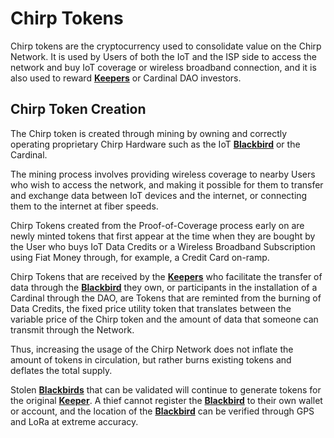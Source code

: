 

# Chirp Tokens

Chirp tokens are the cryptocurrency used to consolidate value on the Chirp Network. It is used by Users of both the IoT and the ISP side to access the network and buy IoT coverage or wireless broadband connection, and it is also used to reward **[Keepers](../Chirp-Wiki/Chirp-Technology/keepers.md)** or Cardinal DAO investors. 

## Chirp Token Creation

The Chirp token is created through mining by owning and correctly operating proprietary Chirp Hardware such as the IoT **[Blackbird](../Chirp-Wiki/Hardware/Blackbird.md)** or the Cardinal. 

The mining process involves providing wireless coverage to nearby Users who wish to access the network, and making it possible for them to transfer and exchange data between IoT devices and the internet, or connecting them to the internet at fiber speeds.

Chirp Tokens created from the Proof-of-Coverage process early on are newly minted tokens that first appear at the time when they are bought by the User who buys IoT Data Credits or a Wireless Broadband Subscription using Fiat Money through, for example, a Credit Card on-ramp.

Chirp Tokens that are received by the **[Keepers](../Chirp-Wiki/Chirp-Technology/keepers.md)** who facilitate the transfer of data through the **[Blackbird](../Chirp-Wiki/Hardware/Blackbird.md)** they own, or participants in the installation of a Cardinal through the DAO, are Tokens that are reminted from the burning of Data Credits, the fixed price utility token that translates between the variable price of the Chirp token and the amount of data that someone can transmit through the Network. 

Thus, increasing the usage of the Chirp Network does not inflate the amount of tokens in circulation, but rather burns existing tokens and deflates the total supply.

Stolen **[Blackbirds](../Chirp-Wiki/Hardware/Blackbird.md)** that can be validated will continue to generate tokens for the original **[Keeper](../Chirp-Wiki/Chirp-Technology/keepers.md)**.  A thief cannot register the **[Blackbird](../Chirp-Wiki/Hardware/Blackbird.md)** to their own wallet or account, and the location of the **[Blackbird](../Chirp-Wiki/Hardware/Blackbird.md)** can be verified through GPS and LoRa at extreme accuracy.
